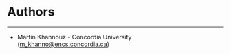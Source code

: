 # Authors #

----------
- Martin Khannouz - Concordia University ([m_khanno@encs.concordia.ca](mailto:m_khanno@encs.concordia.ca))
